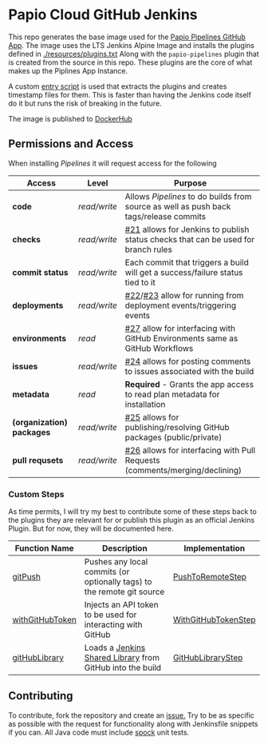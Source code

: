 # Papio Cloud GitHub Jenkins

This repo generates the base image used for
the [Papio Pipelines GitHub App](https://github.com/marketplace/papio-pipelines). The image uses the LTS Jenkins Alpine
Image and installs the plugins defined in [./resources/plugins.txt]()
Along with the `papio-pipelines` plugin that is created from the source in this repo. These plugins are the core of what
makes up the Piplines App Instance.

A custom [entry script](./resources/entrypoint.sh) is used that extracts the plugins and creates timestamp files for
them. This is faster than having the Jenkins code itself do it but runs the risk of breaking in the future.

The image is published to [DockerHub](https://hub.docker.com/r/papiocloudsoftware/papio-pipelines)

## Permissions and Access

When installing *Pipelines* it will request access for the following

| Access                      | Level        | Purpose                                                                               |
| --------------------------- | ------------ | ------------------------------------------------------------------------------------- |
| **code**                    | *read/write* | Allows *Pipelines* to do builds from source as well as push back tags/release commits |
| **checks**                  | *read/write* | [#21] allows for Jenkins to publish status checks that can be used for branch rules   |
| **commit status**           | *read/write* | Each commit that triggers a build will get a success/failure status tied to it        |
| **deployments**             | *read/write* | [#22]/[#23] allow for running from deployment events/triggering events                |
| **environments**            | *read*       | [#27] allow for interfacing with GitHub Environments same as GitHub Workflows         |
| **issues**                  | *read/write* | [#24] allows for posting comments to issues associated with the build                 |
| **metadata**                | *read*       | **Required** - Grants the app access to read plan metadata for installation           |
| **(organization) packages** | *read/write* | [#25] allows for publishing/resolving GitHub packages (public/private)                |
| **pull requsets**           | *read/write* | [#26] allows for interfacing with Pull Requests (comments/merging/declining)          |

[#21]: https://github.com/papiocloudsoftware/papio-pipelines/issues/21
[#22]: https://github.com/papiocloudsoftware/papio-pipelines/issues/22
[#23]: https://github.com/papiocloudsoftware/papio-pipelines/issues/23
[#24]: https://github.com/papiocloudsoftware/papio-pipelines/issues/24
[#25]: https://github.com/papiocloudsoftware/papio-pipelines/issues/25
[#26]: https://github.com/papiocloudsoftware/papio-pipelines/issues/26
[#27]: https://github.com/papiocloudsoftware/papio-pipelines/issues/27

### Custom Steps

As time permits, I will try my best to contribute some of these steps back to the plugins they are relevant for or
publish this plugin as an official Jenkins Plugin. But for now, they will be documented here.

| Function Name     | Description                                                            | Implementation        |
| ----------------- | ---------------------------------------------------------------------- | --------------------- |
| [gitPush]         | Pushes any local commits (or optionally tags) to the remote git source | [PushToRemoteStep]    |
| [withGitHubToken] | Injects an API token to be used for interacting with GitHub            | [WithGitHubTokenStep] |
| [gitHubLibrary]   | Loads a [Jenkins Shared Library] from GitHub into the build             | [GitHubLibraryStep]   |

[PushToRemoteStep]: ./src/main/java/com/papiocloud/pipelines/plugin/steps/PushToRemoteStep.java
[gitPush]: ./docs/steps/gitPush.md
[WithGitHubTokenStep]: ./src/main/java/com/papiocloud/pipelines/plugin/steps/WithGitHubTokenStep.java
[withGitHubToken]: ./docs/steps/withGitHubToken.md
[gitHubLibrary]: ./docs/steps/gitHubLibrary.md
[Jenkins Shared Library]: https://www.jenkins.io/doc/book/pipeline/shared-libraries/
[GitHubLibraryStep]: ./src/main/java/com/papiocloud/pipelines/plugin/steps/GitHubLibraryStep.java

## Contributing

To contribute, fork the repository and create an [issue.](https://github.com/papiocloudsoftware/papio-pipelines/issues)
Try to be as specific as possible with the request for functionality along with Jenkinsfile snippets if you can. All
Java code must include [spock](https://spockframework.org/) unit tests. 
